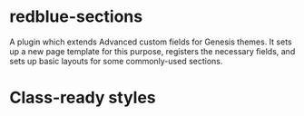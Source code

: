 # redblue-sections
A plugin which extends Advanced custom fields for Genesis themes. It sets up a new page template for this purpose, registers the necessary fields, and sets up basic layouts for some commonly-used sections.

# Class-ready styles
